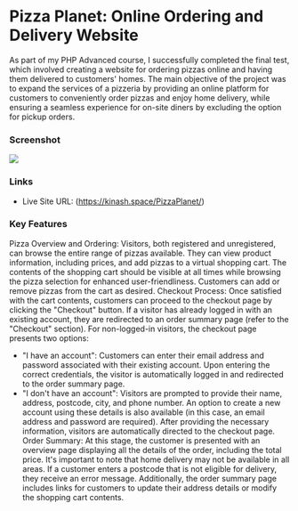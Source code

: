 # Pizza Planet: Online Ordering and Delivery Website
As part of my PHP Advanced course, I successfully completed the final test, which involved creating a website for ordering pizzas online and having them delivered to customers' homes. The main objective of the project was to expand the services of a pizzeria by providing an online platform for customers to conveniently order pizzas and enjoy home delivery, while ensuring a seamless experience for on-site diners by excluding the option for pickup orders.
### Screenshot

![](www.kinash.space/design/img/pp_preview.png)

### Links

- Live Site URL: (https://kinash.space/PizzaPlanet/)

### Key Features

Pizza Overview and Ordering: Visitors, both registered and unregistered, can browse the entire range of pizzas available. They can view product information, including prices, and add pizzas to a virtual shopping cart. The contents of the shopping cart should be visible at all times while browsing the pizza selection for enhanced user-friendliness. Customers can add or remove pizzas from the cart as desired.
Checkout Process: Once satisfied with the cart contents, customers can proceed to the checkout page by clicking the "Checkout" button. If a visitor has already logged in with an existing account, they are redirected to an order summary page (refer to the "Checkout" section). For non-logged-in visitors, the checkout page presents two options:
- "I have an account": Customers can enter their email address and password associated with their existing account. Upon entering the correct credentials, the visitor is automatically logged in and redirected to the order summary page.
- "I don't have an account": Visitors are prompted to provide their name, address, postcode, city, and phone number. An option to create a new account using these details is also available (in this case, an email address and password are required). After providing the necessary information, visitors are automatically directed to the checkout page. Order Summary: At this stage, the customer is presented with an overview page displaying all the details of the order, including the total price. It's important to note that home delivery may not be available in all areas. If a customer enters a postcode that is not eligible for delivery, they receive an error message. Additionally, the order summary page includes links for customers to update their address details or modify the shopping cart contents.
